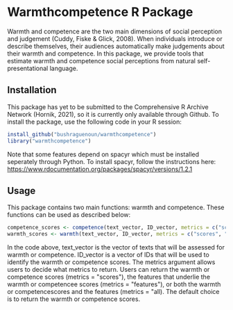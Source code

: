 # Warmthcompetence R Package
Warmth and competence are the two main dimensions of social perception and judgement (Cuddy, Fiske & Glick, 2008). When individuals introduce or describe themselves, their audiences automatically make judgements about their warmth and competence. In this package, we provide tools that estimate warmth and competence social perceptions from natural self-presentational language. 

## Installation

This package has yet to be submitted to the Comprehensive R Archive Network (Hornik, 2021), so it is currently only available through Github. To install the package, use the following code in your R session:

``` r
install_github("bushraguenoun/warmthcompetence")
library("warmthcompetence")
``` 
Note that some features depend on spacyr which must be installed seperately through Python. To install spacyr, follow the instructions here: https://www.rdocumentation.org/packages/spacyr/versions/1.2.1

## Usage

This package contains two main functions: warmth and competence. These functions can be used as described below:

``` r
competence_scores <- competence(text_vector, ID_vector, metrics = c("scores", "features", "all"))
warmth_scores <- warmth(text_vector, ID_vector, metrics = c("scores", "features", "all"))
``` 
In the code above, text_vector is the vector of texts that will be assessed for warmth or competence. ID_vector is a vector of IDs that will be used to identify the warmth or competence scores. The metrics argument allows users to decide what metrics to return. Users can return the warmth or competence scores (metrics = "scores"), the features that underlie the warmth or competencee scores (metrics = "features"), or both the warmth or competencescores and the features (metrics = "all). The default choice is to return the warmth or competence scores.
